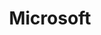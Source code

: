 ---
name: John Papa
title: Microsoft
twitter: john_papa
github: https://github.com/johnpapa
image: /media/people/john-papa.png
---